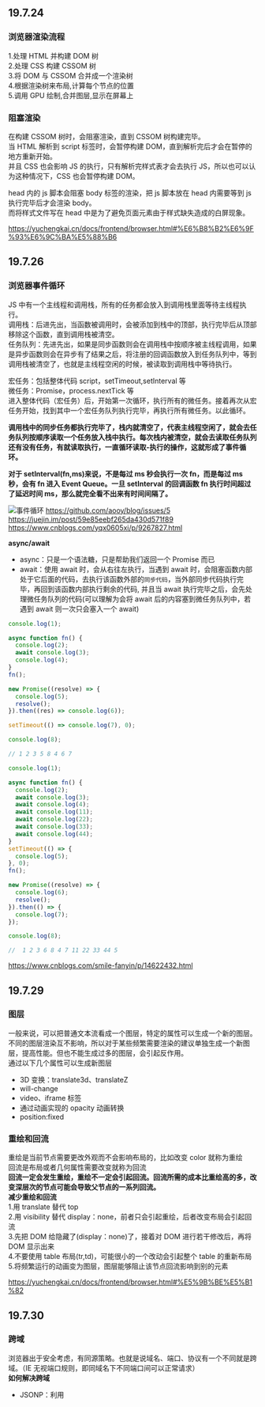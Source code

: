 ## 19.7.24

### 浏览器渲染流程

1.处理 HTML 并构建 DOM 树  
2.处理 CSS 构建 CSSOM 树  
3.将 DOM 与 CSSOM 合并成一个渲染树  
4.根据渲染树来布局,计算每个节点的位置  
5.调用 GPU 绘制,合并图层,显示在屏幕上

### 阻塞渲染

在构建 CSSOM 树时，会阻塞渲染，直到 CSSOM 树构建完毕。  
当 HTML 解析到 script 标签时，会暂停构建 DOM，直到解析完后才会在暂停的地方重新开始。  
并且 CSS 也会影响 JS 的执行，只有解析完样式表才会去执行 JS，所以也可以认为这种情况下，CSS 也会暂停构建 DOM。

head 内的 js 脚本会阻塞 body 标签的渲染，把 js 脚本放在 head 内需要等到 js 执行完毕后才会渲染 body。  
而将样式文件写在 head 中是为了避免页面元素由于样式缺失造成的白屏现象。

https://yuchengkai.cn/docs/frontend/browser.html#%E6%B8%B2%E6%9F%93%E6%9C%BA%E5%88%B6

## 19.7.26

### 浏览器事件循环

JS 中有一个主线程和调用栈，所有的任务都会放入到调用栈里面等待主线程执行。  
调用栈：后进先出，当函数被调用时，会被添加到栈中的顶部，执行完毕后从顶部移除这个函数，直到调用栈被清空。  
任务队列：先进先出，如果是同步函数则会在调用栈中按顺序被主线程调用，如果是异步函数则会在异步有了结果之后，将注册的回调函数放入到任务队列中，等到调用栈被清空了，也就是主线程空闲的时候，被读取到调用栈中等待执行。

宏任务：包括整体代码 script，setTimeout,setInterval 等  
微任务：Promise，process.nextTick 等  
进入整体代码（宏任务）后，开始第一次循环，执行所有的微任务。接着再次从宏任务开始，找到其中一个宏任务队列执行完毕，再执行所有微任务。以此循环。

**调用栈中的同步任务都执行完毕了，栈内就清空了，代表主线程空闲了，就会去任务队列按顺序读取一个任务放入栈中执行。每次栈内被清空，就会去读取任务队列还有没有任务，有就读取执行，一直循环读取-执行的操作，这就形成了事件循环。**

**对于 setInterval(fn,ms)来说，不是每过 ms 秒会执行一次 fn，而是每过 ms 秒，会有 fn 进入 Event Queue。一旦 setInterval 的回调函数 fn 执行时间超过了延迟时间 ms，那么就完全看不出来有时间间隔了。**

![事件循环](https://p1-jj.byteimg.com/tos-cn-i-t2oaga2asx/gold-user-assets/2017/11/21/15fdcea13361a1ec~tplv-t2oaga2asx-zoom-in-crop-mark:1304:0:0:0.awebp)
https://github.com/aooy/blog/issues/5  
https://juejin.im/post/59e85eebf265da430d571f89  
https://www.cnblogs.com/yqx0605xi/p/9267827.html

**async/await**

- async：只是一个语法糖，只是帮助我们返回一个 Promise 而已
- await：使用 await 时，会从右往左执行，当遇到 await 时，会阻塞函数内部处于它后面的代码，去执行该函数外部的`同步代码`，当外部同步代码执行完毕，再回到该函数内部执行剩余的代码, 并且当 await 执行完毕之后，会先处理微任务队列的代码(可以理解为会将 await 后的内容塞到微任务队列中，若遇到 await 则一次只会塞入一个 await)

```javascript
console.log(1);

async function fn() {
  console.log(2);
  await console.log(3);
  console.log(4);
}
fn();

new Promise((resolve) => {
  console.log(5);
  resolve();
}).then((res) => console.log(6));

setTimeout(() => console.log(7), 0);

console.log(8);

// 1 2 3 5 8 4 6 7
```

```javascript
console.log(1);

async function fn() {
  console.log(2);
  await console.log(3);
  await console.log(4);
  await console.log(11);
  await console.log(22);
  await console.log(33);
  await console.log(44);
}
setTimeout(() => {
  console.log(5);
}, 0);
fn();

new Promise((resolve) => {
  console.log(6);
  resolve();
}).then(() => {
  console.log(7);
});

console.log(8);

//  1 2 3 6 8 4 7 11 22 33 44 5
```

https://www.cnblogs.com/smile-fanyin/p/14622432.html

## 19.7.29

### 图层

一般来说，可以把普通文本流看成一个图层，特定的属性可以生成一个新的图层。不同的图层渲染互不影响，所以对于某些频繁需要渲染的建议单独生成一个新图层，提高性能。但也不能生成过多的图层，会引起反作用。  
通过以下几个属性可以生成新图层

- 3D 变换：translate3d、translateZ
- will-change
- video、iframe 标签
- 通过动画实现的 opacity 动画转换
- position:fixed

### 重绘和回流

重绘是当前节点需要更改外观而不会影响布局的，比如改变 color 就称为重绘  
回流是布局或者几何属性需要改变就称为回流  
**回流一定会发生重绘，重绘不一定会引起回流。回流所需的成本比重绘高的多，改变深层次的节点可能会导致父节点的一系列回流。**  
**减少重绘和回流**  
1.用 translate 替代 top  
2.用 visibility 替代 display：none，前者只会引起重绘，后者改变布局会引起回流  
3.先把 DOM 给隐藏了(display：none)了，接着对 DOM 进行若干修改后，再将 DOM 显示出来  
4.不要使用 table 布局(tr,td)，可能很小的一个改动会引起整个 table 的重新布局  
5.将频繁运行的动画变为图层，图层能够阻止该节点回流影响到别的元素

https://yuchengkai.cn/docs/frontend/browser.html#%E5%9B%BE%E5%B1%82

## 19.7.30

### 跨域

浏览器出于安全考虑，有同源策略。也就是说域名、端口、协议有一个不同就是跨域。（IE 无视端口规则，即同域名下不同端口间可以正常请求）  
**如何解决跨域**

- JSONP：利用<script>标签没有跨域限制的漏洞。通过<script>标签指向一个需要访问的地址并提供一个回调函数来接收数据。  
  JSONP 只限于 get 请求
- CORS:服务端设置 Access-Control-Allow-Origin 就可以开启 CORS。该属性表示哪些域名可以访问资源，如果设置通配符则表示所有网站都可以访问资源。
- document.domain:该方法只能应用于二级域名相同的情况下，比如 id.qq.com 和 game.qq.com 适用该方法。  
  只需要给页面添加 document.domain = 'qq.com'表示二级域名都相同就可以实现跨域。
- postMessage:常用于获取嵌入页面中的第三方页面数据，一个页面发送消息，另一个页面判断来源，并接收消息。

https://yuchengkai.cn/docs/frontend/browser.html#%E8%B7%A8%E5%9F%9F

## 19.8.1

### new 的过程

1.新生成一个对象  
2.链接到原型  
3.绑定 this  
4.返回新对象

- 以构造器的 prototype 属性为原型，创建新对象；
- 将 this(也就是上一句中的新对象)和调用参数传给构造器，执行；
- 如果构造器没有手动返回对象，则返回第一步创建的新对象，如果有，则舍弃掉第一步创建的新对象，返回手动 return 的对象。

```javascript
// 构造器函数
let Parent = function (name, age) {
  this.name = name;
  this.age = age;
};
Parent.prototype.sayName = function () {
  console.log(this.name);
};
//自己定义的new方法
let newMethod = function (Parent, ...rest) {
  // 1.以构造器的prototype属性为原型，创建新对象；
  let child = Object.create(Parent.prototype);
  // 2.将this和调用参数传给构造器执行
  let result = Parent.apply(child, rest);
  // 3.如果构造器没有手动返回对象，则返回第一步的对象
  return typeof result === "object" ? result : child;
};
//创建实例，将构造函数Parent与形参作为参数传入
const child = newMethod(Parent, "echo", 26);
child.sayName(); //'echo';

//最后检验，与使用new的效果相同
child instanceof Parent; //true
child.hasOwnProperty("name"); //true
child.hasOwnProperty("age"); //true
child.hasOwnProperty("sayName"); //false
```

### 原型链

![原型链](https://camo.githubusercontent.com/8c32afe801835586c6ee59ef570fe2b322eadd6e/68747470733a2f2f79636b2d313235343236333432322e636f732e61702d7368616e676861692e6d7971636c6f75642e636f6d2f626c6f672f323031392d30362d30312d3033333932352e706e67)

```javascript
// function(){} 为构造函数
const fn = function () {};
//  prototype 指向原型（一个对象） {constructor: ƒ}
fn.prototype;
//  constructor  指向原型的构造函数
fn.prototype.constructor === fn;
//  __proto__  指向创建该对象的构造函数的原型  即Function.prototype
fn.__proto__ === Function.prototype;
//  访问创建fn的构造函数 即Function(){}
fn.__proto__.constructor === Function;

// 创建一个对象
const obj = { a: 1 };
// 对象由Object(){}创建
obj.constructor === Object;
//  对象没有prototype属性
obj.prototype === undefined;
// __proto__ 指向创建该对象的构造函数的原型 即Object.prototype
obj.__proto__ === Object.prototype;
```

每一个函数都有`prototype`属性，该属性指向原型。除了 Function.prototype.bind()，通过 bind 方法生成的函数没有`prototype`属性。  
每一个对象都有`__proto__`属性，指向创建该对象的构造函数的原型。  
`Function.prototype`和`Object.prototype`是两个特殊的对象，他们由引擎来创建。  
函数的`prototype`是一个对象，也就是原型。  
对象的`__proto__`指向原型，`__proto__`将对象和原型连接起来组成了原型链。

#### Function.proto === Function.prototype

所有对象都可以通过原型链最终找到`Object.prototype`，虽然`Object.prototype`也是一个对象，但是这个对象不是`Object`创建的，而是引擎自己创建的`Object.prototype`。  
**所以可以这么说，所有实例都是对象，但是对象不一定都是实例。**  
`Function.prototype`这个对象其实是个函数，这个函数也是引擎自己创建的。  
首先引擎创建了`Object.prototype`，接着创建`Function.prototype`,并且用`__proto__`将两者连接起来。  
**所以得出结论，不是所有函数都是`new Function()`产生的。**  
有了`Function.prototype`后才有了`function Function(){}`，然后其他的构造函数都是`Function()`生成的。  
由于其他构造函数都可以通过原型链找到`Function.prototype`，并且`function Function()`本质也是函数，为了不产生混乱就将`function Function()`的`__proto__`联系到`Function.prototype`上。

```javascript
function foo() {
  //  设置私有属性 此时将foo视为普通对象 通过foo.a()访问
  foo.a = function () {
    console.log(1);
  };
  this.a = function () {
    console.log(2);
  };
}
//  通过prototype绑定的属性为公有属性 此时可将foo视为class 可通实例.a()进行访问
foo.prototype.a = function () {
  console.log(3);
};
Function.prototype.a = function () {
  console.log(4);
};

//  此时调用静态方法
foo.a(); //  此时未实例化 函数也没执行 foo.a是在函数体内执行 此时找不到foo.a只能去原型链找
const obj = new foo(); //  建立原型链
//  此时有两个a方法 一个内部方法 一个外部公有方法 优先调用内部方法
obj.a();
//  此时foo函数内部属性已初始化 函数内部的静态方法覆盖原静态方法
foo.a();

//  4 2 1
```

https://github.com/KieSun/Dream/issues/2

## 19.8.5

### 安全

#### XSS

XSS 通过修改 HTML 节点或者执行 JS 代码来攻击网站。  
通常的防御手段是转义输入的内容，对引号、尖括号、斜杠进行转义。  
例如通过 URL 获取某些参数

```html
<!-- http://www.domain.com?name=<script>alert(1)</script> -->
<div>{{name}}</div>
```

#### CSRF

CSRF 就是利用用户的登录状态发起恶意请求。  
如果是 Get 请求则可以在 img 标签中设置图片地址为对应接口，如果是 Post 请求则需要用表单来提交接口。  
**如何防御**  
1.Get 请求不对数据进行修改。  
2.Cookie 设置`SameSite`属性，使 Cookie 不随着跨域请求发送。  
3.阻止第三方网站请求接口。  
4.请求时附带验证信息，如 token。  
5.验证 Referer。浏览器发送请求时会带上 Referer，通过验证 Referer 判断请求是否是第三方网站发起的。

#### CSP

CSP 本质上是建立白名单，规定浏览器只能执行特定来源的代码。  
通常可以在 HTTP Header（请求头）或者 HTML 的 meta 标签中设置`Content-Security-Policy`（只允许加载本站资源/只加载 HTTPS 协议图片/允许加载任何来源框架）来开启 CSP。

https://yuchengkai.cn/docs/frontend/safety.html#xss

### H5 新特性

1.video/radio  
2.canvas  
3.webSocket  
4.webWorker js 多线程  
5.语义化标签如 header、footer、nav 等  
6.新增了很多表单属性如 min 和 max、autofocus、placehoder 等  
7.sessionStorage 短期存储浏览器关闭就删除;localStorage 长期数据存储，与 cookie 相比 cookie 大小只有 4kb 左右，而 localStorage 有 5Mb。

### 继承

使用 call 或 apply 借用其他构造函数的成员。

```javascript
//  父类
function Person(name) {
  this.name = name;
  this.attr = ["小黄", "小白"];
  this.print = () => {
    console.log(this.name);
  };
}
//  子类
function Student(name) {
  Person.call(this, name);
}

const a = new Person("A");
a.print(); // A
const b = new Student("B");
b.print(); // B
b.attr.push("小黑");
console.log(b.attr); // ["小黄", "小白", "小黑"]
console.log(a.attr); // ["小黄", "小白"]
```

https://www.jianshu.com/p/b76ddb68df0e

### 深拷贝浅拷贝

```javascript
//  浅拷贝
const a = { a: 1, b: 2, c: 3 };
const b = a;
b.d = 4;
console.log(b); //  {a: 1, b: 2, c: 3, d: 4}
console.log(a); //  {a: 1, b: 2, c: 3, d: 4}

//  深拷贝
function clone(num) {
  let newNum;
  if (num instanceof Array) {
    newNum = [];
    num.map((e, index) => (newNum[index] = clone(num[index])));
    return newNum;
  } else if (num instanceof Object) {
    newNum = {};
    for (let i in num) {
      newNum[i] = clone(num[i]);
    }
    return newNum;
  } else {
    return num;
  }
}
const c = clone(a);
c.e = 5;
console.log(c); //  {a: 1, b: 2, c: 3, d: 4, e: 5}
console.log(a); //  {a: 1, b: 2, c: 3, d: 4}
```

### super()

说明：`super`是 es6 新增的语法糖 用于访问父类。  
功能：在构造函数中调用`super`相当于把父类的`construcrtor`给执行了，并且将`this`指向指定为子类。`super`中传递的参数相当于给父类的`constructor`传递参数。  
注意事项：如果定义了`class`但是没有写`construcrtor`方法，那么编译器会自动加入`construcrtor`，并且在其中调用`super`方法。如果使用`extends`继承父类后写了`construcrtor`方法但是没有调用`super`，则子类拿不到`this`对象，并且会抛出异常。  
https://es6.ruanyifeng.com/#docs/class-extends  
https://www.jianshu.com/p/2a5a7352f4e5

### 图片懒加载实现原理

可视区域：`document.documentElement.clientHeight`  
滚动距离：`document.documentElement.scrollTop`  
元素距离页面顶部的距离：`e.offsetTop`  
判断元素加载条件：**可视区域 + 滚动距离 > 元素距离页面顶部距离**  
[[具体实现](https://github.com/Elderkly/Lazyload/blob/master/index.html)]  
![Lazyload](https://picb.zhimg.com/80/v2-af1ab0c5f34e468e8647135c1f9f51e4_720w.jpg)  
https://zhuanlan.zhihu.com/p/55311726

### 正则

```javascript
/**
    pattern：正则表达式
    flags:标识(修饰符)
        标识主要包括：
        1. i 忽略大小写匹配
        2. m 多行匹配，即在到达一行文本末尾时还会继续寻常下一行中是否与正则匹配的项
        3. g 全局匹配 模式应用于所有字符串，而非在找到第一个匹配项时停止
*/
const reg = /pattern/flags                  //  字面量创建
const reg2 = new RegExp(pattren, flags)     //  实例创建 可进行字符串拼接
```

正则截取`id`后的内容  
`'id:123123'.match(/id(\W*)/)[1]`或`new RegExp('id(\\S*)').exec('id:123123')[1]`

### 实现毛玻璃效果

```css
background: rgba(255, 255, 255, 0.2);
backdrop-filter: saturate(180%) blur(20px);
```

## 浏览器缓存

**Web 缓存种类：** 数据库缓存，CDN 缓存，代理服务器缓存，浏览器缓存。  
**浏览器缓存过程：** 强缓存，协商缓存。  
**浏览器缓存位置一般分为四类：** Service Worker-->Memory Cache-->Disk Cache-->Push Cache。

### 浏览器缓存相关字段

![字段](https://p9-juejin.byteimg.com/tos-cn-i-k3u1fbpfcp/0c82d0049c3f4f57bf66d8effcb25ed5~tplv-k3u1fbpfcp-zoom-in-crop-mark:1304:0:0:0.awebp)

### 缓存分类

![缓存分类](https://p9-juejin.byteimg.com/tos-cn-i-k3u1fbpfcp/70f599db34fa42068ccfa4e04748a078~tplv-k3u1fbpfcp-zoom-in-crop-mark:1304:0:0:0.awebp)
|名称|用途|
|:-:|:-:|
|Service Worker|是运行在浏览器背后的独立线程，一般可以用来实现缓存功能，只支持 HTTPS|
|Memory Cache|存放于内存中的缓存，大多用于存放样式、脚本文件，存放时间短，随着进程释放而释放|
|Disk Cache|存放于硬盘中的缓存，大多用于存放图片、视频资源等，存放时间长，容量大|
|prefetch cache|prefetch 是预加载的一种方式，被标记为 prefetch 的资源，将会被浏览器在空闲时间加载|
|Push Cache|HTTP2 的内容，在其他缓存没命中的情况下使用，存放时间短，随着进程释放而释放|

### 缓存过程

#### 强缓存

首次请求：如果响应头中`expires`、`pragma`或者`cache-control`字段，代表这是强缓存，浏览器就会把资源缓存在 memory cache 或 disk cache 中。  
第二次请求：如果符合强缓存条件就直接返回状态码 200，从本地缓存中拿数据。否则把响应参数存在 request header 请求头中，看是否符合协商缓存，符合则返回状态码 304，不符合则服务器会返回全新资源。  
![强缓存](https://p3-juejin.byteimg.com/tos-cn-i-k3u1fbpfcp/ca00bff3081e4cfd993a8f252f4fa23a~tplv-k3u1fbpfcp-zoom-in-crop-mark:1304:0:0:0.awebp)

#### 协商缓存

协商缓存就是强缓存失效后，浏览器携带缓存标识向服务器发送请求，由服务器根据缓存标识来决定是否使用缓存的过程。  
服务器资源未更新：返回 304，读取缓存  
服务器资源更新：重新请求，返回 200  
**实现协商缓存:**

- Last-Modified / If-Modified-Since：服务端返回 Last-Modified 即文件最后修改时间，客户端请求时将其写入请求头的 If-Modified-Since 字段，服务端对比文件修改时间，若服务端文件修改时间大于 If-Modified-Since 则重新返回资源和 200 状态码，否则返回 304，代表资源无更新，可继续使用缓存文件。
- Etag / If-None-Match：服务端返回 Etag 字段即服务器生成的文件唯一标识，客户端将其写入 If-None-Match 字段中，服务端收到后判断客户端的 If-None-Match 与服务端文件的唯一标识是否一致，一致则返回 304，否则返回 200.

**Etag / If-None-Match 优先级高于 Last-Modified / If-Modified-Since，同时存在则只有 Etag / If-None-Match 生效。**

### 强缓存与协商缓存的区别

1. 强缓存不发请求到服务器，所以有时候资源更新了浏览器还不知道，但是协商缓存会发请求到服务器，所以资源是否更新，服务器肯定知道。
2. 大部分 web 服务器都默认开启协商缓存。

### 刷新对于强缓存和协商缓存的影响

1. 当 ctrl+f5 强制刷新网页时，直接从服务器加载，跳过强缓存和协商缓存。
2. 当 f5 刷新网页时，跳过强缓存，但是会检查协商缓存。
3. 浏览器地址栏中写入 URL，回车 浏览器发现缓存中有这个文件了，不用继续请求了，直接去缓存拿。（最快）

https://juejin.cn/post/6947936223126093861

## 常用数组操作 API

| 序号 |      API      | 描述                                                                                                                                                                     |     返回值     | 是否改变原数组 |
| :--: | :-----------: | :----------------------------------------------------------------------------------------------------------------------------------------------------------------------- | :------------: | :------------: |
|  1   |    push()     | 在最后插入一个或多个数据                                                                                                                                                 |    数组长度    |      改变      |
|  2   |   unshift()   | 在头部插入一个或多个数据                                                                                                                                                 |    数组长度    |      改变      |
|  3   |     pop()     | 弹出最后一个数据                                                                                                                                                         |   删除的数据   |      改变      |
|  4   |    shift()    | 弹出第一个数据                                                                                                                                                           |   删除的数据   |      改变      |
|  5   |   reverse()   | 逆置数据                                                                                                                                                                 |      数组      |      改变      |
|  6   |    join()     | 将数组转为字符串                                                                                                                                                         |     字符串     |     不改变     |
|  7   |    slice()    | 截取指定位置的数组                                                                                                                                                       |    截取内容    |     不改变     |
|  8   |   concat()    | 合并数组                                                                                                                                                                 |    合并内容    |     不改变     |
|  9   |    sort()     | 排序                                                                                                                                                                     |    排序结果    |      改变      |
|  10  |   splice()    | 删除指定位置，并替换                                                                                                                                                     |  删除后的数组  |      改变      |
|  11  | lastIndexOf() | 反向查询数据的索引                                                                                                                                                       |      索引      |     不改变     |
|  12  |   filter()    | 筛选符合回调函数的数据                                                                                                                                                   |      数组      |     不改变     |
|  13  |    every()    | 判断数组元素是否符合回调函数条件，全部元素都满足则返回 true                                                                                                              |    boolean     |     不改变     |
|  14  |    some()     | 对标 every(),只要有一个元素符合条件则返回 true                                                                                                                           |    boolean     |     不改变     |
|  15  |   reduce()    | reduce() 可同时将前面数组项遍历产生的结果与当前遍历项进行运算,接收两个参数，第一个为回调函数，第二个为初值，若指定了初值则从第一个元素开始遍历，否则从第二个元素开始遍历 | 自定义返回类型 |     不改变     |
|  16  | reduceRight() | 同 reduce()不过从右往左遍历                                                                                                                                              | 自定义返回类型 |     不改变     |

https://blog.csdn.net/BBBBobo/article/details/121869585  
https://blog.csdn.net/qq_38970408/article/details/121018660

## 截取一个数字的百位、十位、个位

- 力扣 1281  
  `Array.from(String(n), Number)`

**https://blog.csdn.net/yangaoyuan1999/article/details/119993661**

## Set、Map、WeakSet 和 WeakMap 的区别？

|    Api    | 特点                                                                                     | 属性               | 方法                                                                           |
| :-------: | :--------------------------------------------------------------------------------------- | :----------------- | :----------------------------------------------------------------------------- |
| Set(集合) | 成员唯一、有序不重复、可遍历，类似`Array`                                                | `size`类似`length` | `add`、`delete`、`has`、`clear`、`keys`、`values`、`entries`、`forEach`        |
|  WeakSet  | 只能存放对象引用，不能存放值，不可遍历，存放的对象为弱引用，即不计入引用计数，会被回收掉 |                    | 同 Set 但没有遍历的 Api                                                        |
| Map(字典) | 类似`Set`但以`[key,value]`来存储，有序不重复、可遍历                                     | `size`             | `get`、`set`、`has`、`delete`、`clear`、`keys`、`values`、`entries`、`forEach` |
|  WeakMap  | 类似`WeakSet`但只接受对象作为键名，有序不重复、不可遍历                                  |                    | 同 Map 但没有遍历的 Api                                                        |

**https://github.com/sisterAn/blog/issues/24**

## 上传图片

传了 formData 就不用制定 Content-Type 了。  
**https://zhuanlan.zhihu.com/p/34291688**
